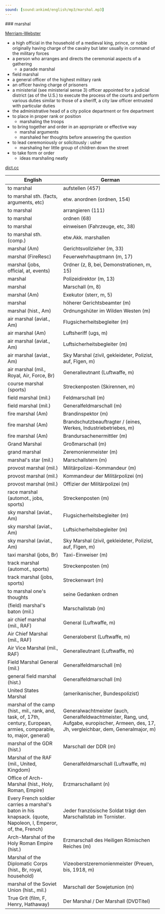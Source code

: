 ```yaml
---
sound: [sound:ankimd/english/mp3/marshal.mp3]
---
```


\### marshal

[Merriam-Webster](https://www.merriam-webster.com/dictionary/marshal)

- a high official in the household of a medieval king, prince, or noble originally having charge of the cavalry but later usually in command of the military forces
- a person who arranges and directs the ceremonial aspects of a gathering
    - a parade marshal
- field marshal
- a general officer of the highest military rank
- an officer having charge of prisoners
- a ministerial (see ministerial sense 3) officer appointed for a judicial district (as of the U.S.) to execute the process of the courts and perform various duties similar to those of a sheriff, a city law officer entrusted with particular duties
- the administrative head of a city police department or fire department
- to place in proper rank or position
    - marshaling the troops
- to bring together and order in an appropriate or effective way
    - marshal arguments
    - marshaled her thoughts before answering the question
- to lead ceremoniously or solicitously : usher
    - marshaling her little group of children down the street
- to take form or order
    - ideas marshaling neatly

[dict.cc](https://www.dict.cc/marshal)

| English        | German       |
| -------------- | ------------ |
| to marshal | aufstellen (457) |
| to marshal sth. (facts, arguments, etc) | etw. anordnen (ordnen, 154) |
| to marshal | arrangieren (111) |
| to marshal | ordnen (68) |
| to marshal | einweisen (Fahrzeuge, etc, 38) |
| to marshal sth. (comp.) | etw.Akk. marshallen |
| marshal (Am) | Gerichtsvollzieher (m, 33) |
| marshal (FireResc) | Feuerwehrhauptmann (m, 17) |
| marshal (jobs, official, at, events) | Ordner (z, B, bei, Demonstrationen, m, 15) |
| marshal | Polizeidirektor (m, 13) |
| marshal | Marschall (m, 8) |
| marshal (Am) | Exekutor (sterr, m, 5) |
| marshal | höherer Gerichtsbeamter (m) |
| marshal (hist., Am) | Ordnungshüter im Wilden Westen (m) |
| air marshal (aviat., Am) | Flugsicherheitsbegleiter (m) |
| air marshal (Am) | Luftsheriff (ugs, m) |
| air marshal (aviat., Am) | Luftsicherheitsbegleiter (m) |
| air marshal (aviat., Am) | Sky Marshal (zivil, gekleideter, Polizist, auf, Flgen, m) |
| air marshal (mil., Royal, Air, Force, Br) | Generalleutnant (Luftwaffe, m) |
| course marshal (sports) | Streckenposten (Skirennen, m) |
| field marshal (mil.) | Feldmarschall (m) |
| field marshal (mil.) | Generalfeldmarschall (m) |
| fire marshal (Am) | Brandinspektor (m) |
| fire marshal (Am) | Brandschutzbeauftragter / (eines, Werkes, Industriebetriebes, m) |
| fire marshal (Am) | Brandursachenermittler (m) |
| Grand Marshal | Großmarschall (m) |
| grand marshal | Zeremonienmeister (m) |
| marshal's star (mil.) | Marschallstern (m) |
| provost marshal (mil.) | Militärpolizei-Kommandeur (m) |
| provost marshal (mil.) | Kommandeur der Militärpolizei (m) |
| provost marshal (mil.) | Offizier der Militärpolizei (m) |
| race marshal (automot., jobs, sports) | Streckenposten (m) |
| sky marshal (aviat., Am) | Flugsicherheitsbegleiter (m) |
| sky marshal (aviat., Am) | Luftsicherheitsbegleiter (m) |
| sky marshal (aviat., Am) | Sky Marshal (zivil, gekleideter, Polizist, auf, Flgen, m) |
| taxi marshal (jobs, Br) | Taxi-Einweiser (m) |
| track marshal (automot., sports) | Streckenposten (m) |
| track marshal (jobs, sports) | Streckenwart (m) |
| to marshal one's thoughts | seine Gedanken ordnen |
| (field) marshal's baton (mil.) | Marschallstab (m) |
| air chief marshal (mil., RAF) | General (Luftwaffe, m) |
| Air Chief Marshal (mil., RAF) | Generaloberst (Luftwaffe, m) |
| Air Vice Marshal (mil., RAF) | Generalleutnant (Luftwaffe, m) |
| Field Marshal General (mil.) | Generalfeldmarschall (m) |
| general field marshal (hist.) | Generalfeldmarschall (m) |
| United States Marshal <US Marshal> |  (amerikanischer, Bundespolizist) |
| marshal of the camp (hist., mil., rank, and, task, of, 17th, century, European, armies, comparable, to, major, general) | Generalwachtmeister (auch, Generalfeldwachtmeister, Rang, und, Aufgabe, europischer, Armeen, des, 17, Jh, vergleichbar, dem, Generalmajor, m) |
| marshal of the GDR (hist.) | Marschall der DDR (m) |
| Marshal of the RAF (mil., United, Kingdom) | Generalfeldmarschall (Luftwaffe, m) |
| Office of Arch-Marshal (hist., Holy, Roman, Empire) | Erzmarschallamt (n) |
| Every French soldier carries a marshal's baton in his knapsack. (quote, Napoleon, I, Emperor, of, the, French) | Jeder französische Soldat trägt den Marschallstab im Tornister. |
| Arch-Marshal of the Holy Roman Empire (hist.) | Erzmarschall des Heiligen Römischen Reiches (m) |
| Marshal of the Diplomatic Corps (hist., Br, royal, household) | Vizeoberstzeremonienmeister (Preuen, bis, 1918, m) |
| marshal of the Soviet Union (hist., mil.) | Marschall der Sowjetunion (m) |
| True Grit (film, F, Henry, Hathaway) | Der Marshal / Der Marshall (DVDTitel) |
